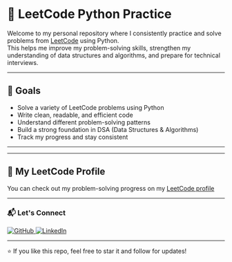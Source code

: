 # 🧠 LeetCode Python Practice

Welcome to my personal repository where I consistently practice and solve problems from [LeetCode](https://leetcode.com/) using Python.  
This helps me improve my problem-solving skills, strengthen my understanding of data structures and algorithms, and prepare for technical interviews.

---

## 🚀 Goals

- Solve a variety of LeetCode problems using Python
- Write clean, readable, and efficient code
- Understand different problem-solving patterns
- Build a strong foundation in DSA (Data Structures & Algorithms)
- Track my progress and stay consistent

---


---

## 🧩 My LeetCode Profile

You can check out my problem-solving progress on my [LeetCode profile](https://leetcode.com/Roshan_Thm) 

---

### 📬 Let's Connect

<p align="left">
<a href="https://github.com/roshanthm" target="_blank">
 <img src="https://img.shields.io/badge/GitHub-roshanthm-181717?style=for-the-badge&logo=github&logoColor=white" alt="GitHub">
</a>
<a href="https://www.linkedin.com/in/roshan-thomas-" target="_blank">
 <img src="https://img.shields.io/badge/LinkedIn-roshan--thomas--_-0A66C2?style=for-the-badge&logo=linkedin&logoColor=white" alt="LinkedIn">
</a>
</p>

---

⭐️ If you like this repo, feel free to star it and follow for updates!



